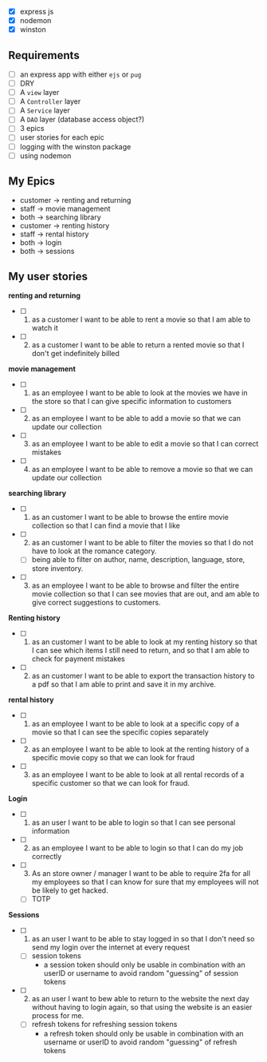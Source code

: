 
- [x] express js
- [x] nodemon
- [x] winston

## Requirements

- [ ] an express app with either `ejs` or `pug`
- [ ] DRY
- [ ] A `view` layer
- [ ] A `Controller` layer
- [ ] A `Service` layer
- [ ] A `DAO` layer (database access object?)
- [ ] 3 epics
- [ ] user stories for each epic
- [ ] logging with the winston package
- [ ] using nodemon

## My Epics

- customer -> renting and returning
- staff -> movie management
- both -> searching library
- customer -> renting history
- staff -> rental history
- both -> login
- both -> sessions

## My user stories

**renting and returning**

* [ ] 1. as a customer I want to be able to rent a movie so that I am able to watch it
* [ ] 2. as a customer I want to be able to return a rented movie so that I don't get indefinitely billed

**movie management**

* [ ] 1. as an employee I want to be able to look at the movies we have in the store so that I can give specific information to customers
* [ ] 2. as an employee I want to be able to add a movie so that we can update our collection
* [ ] 3. as an employee I want to be able to edit a movie so that I can correct mistakes
* [ ] 4. as an employee I want to be able to remove a movie so that we can update our collection

**searching library**

* [ ] 1. as an customer I want to be able to browse the entire movie collection so that I can find a movie that I like
* [ ] 2. as an customer I want to be able to filter the movies so that I do not have to look at the romance category.
	* [ ] being able to filter on author, name, description, language, store, store inventory.
* [ ] 3. as an employee I want to be able to browse and filter the entire movie collection so that I can see movies that are out, and am able to give correct suggestions to customers.

**Renting history**

* [ ] 1. as an customer I want to be able to look at my renting history so that I can see which items I still need to return, and so that I am able to check for payment mistakes
* [ ] 2. as an customer I want to be able to export the transaction history to a pdf so that I am able to print and save it in my archive.

**rental history**

* [ ] 1. as an employee I want to be able to look at a specific copy of a movie so that I can see the specific copies separately
* [ ] 2. as an employee I want to be able to look at the renting history of a specific movie copy so that we can look for fraud
* [ ] 3. as an employee I want to be able to look at all rental records of a specific customer so that we can look for fraud.

**Login**

* [ ] 1. as an user I want to be able to login so that I can see personal information
* [ ] 2. as an employee I want to be able to login so that I can do my job correctly
* [ ] 3. As an store owner / manager I want to be able to require 2fa for all my employees so that I can know for sure that my employees will not be likely to get hacked.
	* [ ] TOTP

**Sessions**

* [ ] 1. as an user I want to be able to stay logged in so that I don't need so send my login over the internet at every request
	* [ ] session tokens
        - a session token should only be usable in combination with an userID or username to avoid random "guessing" of session tokens
* [ ] 2. as an user I want to bew able to return to the website the next day without having to login again, so that using the website is an easier process for me.
	* [ ] refresh tokens for refreshing session tokens
        - a refresh token should only be usable in combination with an username or userID to avoid random "guessing" of refresh tokens